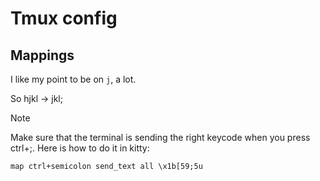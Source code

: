 # Tmux config

## Mappings 

I like my point to be on `j`, a lot. 

So hjkl -> jkl;

> [!NOTE]
> Make sure that the terminal is sending the right keycode when you press
> ctrl+;. Here is how to do it in kitty:
>
> ``` kitty
> map ctrl+semicolon send_text all \x1b[59;5u
> ```
